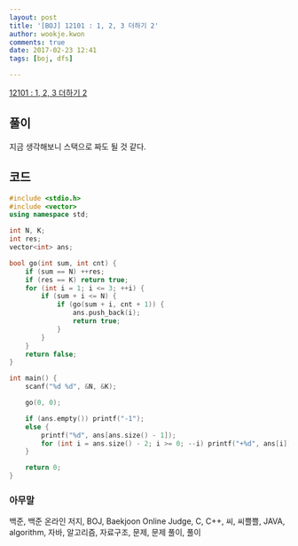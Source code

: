 ```yaml
---
layout: post
title: '[BOJ] 12101 : 1, 2, 3 더하기 2'
author: wookje.kwon
comments: true
date: 2017-02-23 12:41
tags: [boj, dfs]

---
```


[12101 : 1, 2, 3 더하기 2](https://www.acmicpc.net/problem/12101)

## 풀이

지금 생각해보니 스택으로 짜도 될 것 같다.  

## 코드

```cpp
#include <stdio.h>
#include <vector>
using namespace std;

int N, K;
int res;
vector<int> ans;

bool go(int sum, int cnt) {
	if (sum == N) ++res;
	if (res == K) return true;
	for (int i = 1; i <= 3; ++i) {
		if (sum + i <= N) {
			if (go(sum + i, cnt + 1)) {
				ans.push_back(i);
				return true;
			}
		}
	}
	return false;
}

int main() {
	scanf("%d %d", &N, &K);

	go(0, 0);

	if (ans.empty()) printf("-1");
	else {
		printf("%d", ans[ans.size() - 1]);
		for (int i = ans.size() - 2; i >= 0; --i) printf("+%d", ans[i]);
	}

	return 0;
}
```

### 아무말  
백준, 백준 온라인 저지, BOJ, Baekjoon Online Judge, C, C++, 씨, 씨쁠쁠, JAVA, algorithm, 자바, 알고리즘, 자료구조, 문제, 문제 풀이, 풀이
